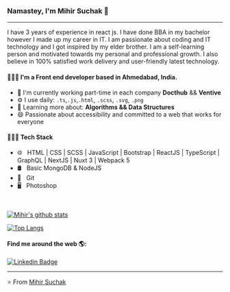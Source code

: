 ### Namastey, I'm Mihir Suchak 🙏

---

I have 3 years of experience in react js. I have done BBA in my bachelor however I made up my career in IT. I am passionate about coding and IT technology and I got inspired by my elder brother. I am a self-learning person and motivated towards my personal and professional growth. I also believe in 100% satisfied work delivery and user-friendly latest technology.

#### 👨🏻‍💻 I'm a Front end developer based in Ahmedabad, India.

- 🏢 I'm currently working part-time in each company **Docthub** && **Ventive**
- ⚙️ I use daily: `.ts`,`.js`,`.html`, `.scss`, `.svg`, `.png`
- 🌱 Learning more about: **Algorithms && Data Structures**
- 😄 Passionate about accessibility and committed to a web that works for everyone

#### 👨🏻‍💻 Tech Stack

- 🌐 &nbsp; HTML | CSS | SCSS | JavaScript | Bootstrap | ReactJS | TypeScript | GraphQL | NextJS | Nuxt 3 | Webpack 5
- 🛢 &nbsp; Basic MongoDB & NodeJS
- 🔧 &nbsp; Git
- 🖥 &nbsp; Photoshop

<br/>

[![Mihir's github stats](https://github-readme-stats.vercel.app/api?username=mihirsuchak11&show_icons=true&theme=radical)](https://github.com/mihirsuchak11)

[![Top Langs](https://github-readme-stats.vercel.app/api/top-langs/?username=mihirsuchak11&show_icons=true&theme=radical)](https://github.com/mihirsuchak11)


#### Find me around the web 🌎:

[![Linkedin Badge](https://img.shields.io/badge/IN-mihirsuchak-blue?link=https://www.linkedin.com/in/mihir-suchak/)](https://www.linkedin.com/in/mihir-suchak/)

---

⭐️ From [Mihir Suchak](https://github.com/mihirsuchak11)
